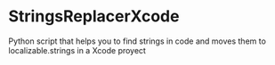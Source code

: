 # StringsReplacerXcode
Python script that helps you to find strings in code and moves them to localizable.strings in a Xcode proyect
